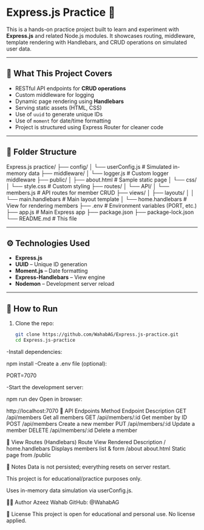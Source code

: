 # Express.js Practice 🚀

This is a hands-on practice project built to learn and experiment with **Express.js** and related Node.js modules. It showcases routing, middleware, template rendering with Handlebars, and CRUD operations on simulated user data.

---

## 📌 What This Project Covers

- RESTful API endpoints for **CRUD operations**
- Custom middleware for logging
- Dynamic page rendering using **Handlebars**
- Serving static assets (HTML, CSS)
- Use of `uuid` to generate unique IDs
- Use of `moment` for date/time formatting
- Project is structured using Express Router for cleaner code

---

## 🧱 Folder Structure

Express.js practice/
├── config/
│ └── userConfig.js # Simulated in-memory data
├── middleware/
│ └── logger.js # Custom logger middleware
├── public/
│ ├── about.html # Sample static page
│ └── css/
│ └── style.css # Custom styling
├── routes/
│ └── API/
│ └── members.js # API routes for member CRUD
├── views/
│ ├── layouts/
│ │ └── main.handlebars # Main layout template
│ └── home.handlebars # View for rendering members
├── .env # Environment variables (PORT, etc.)
├── app.js # Main Express app
├── package.json
├── package-lock.json
└── README.md # This file

---

## ⚙️ Technologies Used

- **Express.js**
- **UUID** – Unique ID generation
- **Moment.js** – Date formatting
- **Express-Handlebars** – View engine
- **Nodemon** – Development server reload

---

## 🧪 How to Run

1. Clone the repo:
   ```bash
   git clone https://github.com/WahabAG/Express.js-practice.git
   cd Express.js-practice
-Install dependencies:

npm install
-Create a .env file (optional):

PORT=7070

-Start the development server:


npm run dev
Open in browser:

http://localhost:7070
📡 API Endpoints
Method	Endpoint	Description
GET	/api/members	Get all members
GET	/api/members/:id	Get member by ID
POST	/api/members	Create a new member
PUT	/api/members/:id	Update a member
DELETE	/api/members/:id	Delete a member

🎨 View Routes (Handlebars)
Route	View Rendered	Description
/	home.handlebars	Displays members list & form
/about	about.html	Static page from /public

📑 Notes
Data is not persisted; everything resets on server restart.

This project is for educational/practice purposes only.

Uses in-memory data simulation via userConfig.js.

👨‍💻 Author
Azeez Wahab
GitHub: @WahabAG

📝 License
This project is open for educational and personal use. No license applied.
